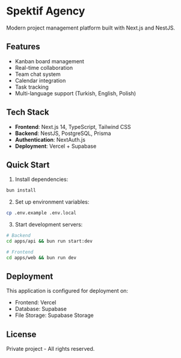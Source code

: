 # Spektif Agency

Modern project management platform built with Next.js and NestJS.

## Features

- Kanban board management
- Real-time collaboration
- Team chat system
- Calendar integration
- Task tracking
- Multi-language support (Turkish, English, Polish)

## Tech Stack

- **Frontend**: Next.js 14, TypeScript, Tailwind CSS
- **Backend**: NestJS, PostgreSQL, Prisma
- **Authentication**: NextAuth.js
- **Deployment**: Vercel + Supabase

## Quick Start

1. Install dependencies:
```bash
bun install
```

2. Set up environment variables:
```bash
cp .env.example .env.local
```

3. Start development servers:
```bash
# Backend
cd apps/api && bun run start:dev

# Frontend  
cd apps/web && bun run dev
```

## Deployment

This application is configured for deployment on:
- Frontend: Vercel
- Database: Supabase
- File Storage: Supabase Storage

## License

Private project - All rights reserved.